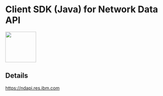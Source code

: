 # Client SDK (Java) for Network Data API
<img src="https://ndapi.res.ibm.com/gfx/logos/plain.svg" width="96" />

## Details
https://ndapi.res.ibm.com
